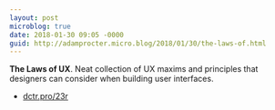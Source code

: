 ```yaml
---
layout: post
microblog: true
date: 2018-01-30 09:05 -0000
guid: http://adamprocter.micro.blog/2018/01/30/the-laws-of.html
---
```

**The Laws of UX**. Neat collection of UX maxims and principles that designers can consider when building user interfaces.
- [dctr.pro/23r](http://dctr.pro/23r)
